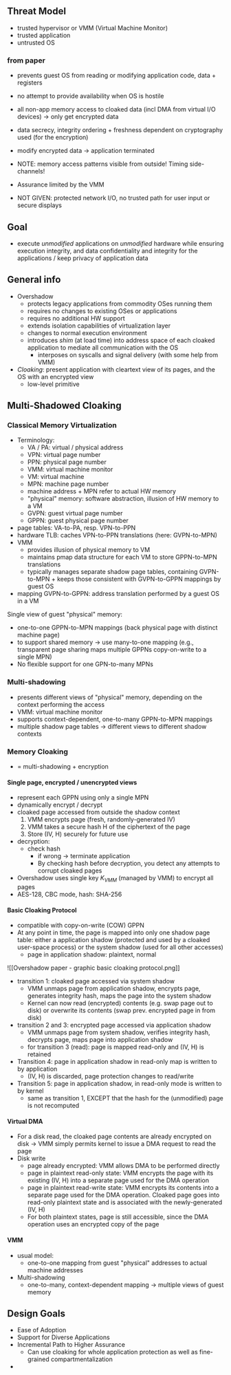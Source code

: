 ## Threat Model
- trusted hypervisor or VMM (Virtual Machine Monitor)
- trusted application
- untrusted OS

### from paper
- prevents guest OS from reading or modifying application code, data + registers
- no attempt to provide availability when OS is hostile
- all non-app memory access to cloaked data (incl DMA from virtual I/O devices) -> only get encrypted data
- data secrecy, integrity ordering + freshness dependent on cryptography used (for the encryption)
- modify encrypted data -> application terminated

- NOTE: memory access patterns visible from outside! Timing side-channels!
- Assurance limited by the VMM
- NOT GIVEN: protected network I/O, no trusted path for user input or secure displays
## Goal
- execute *unmodified* applications on *unmodified* hardware while ensuring execution integrity, and data confidentiality and integrity for the applications / keep privacy of application data

## General info
- Overshadow
	- protects legacy applications from commodity OSes running them
	- requires no changes to existing OSes or applications
	- requires no additional HW support
	- extends isolation capabilities of virtualization layer
	- changes to normal execution environment
	- introduces *shim* (at load time) into address space of each cloaked application to mediate all communication with the OS
		- interposes on syscalls and signal delivery (with some help from VMM)
- *Cloaking*: present application with cleartext view of its pages, and the OS with an encrypted view
	- low-level primitive

## Multi-Shadowed Cloaking

### Classical Memory Virtualization
- Terminology:
	- VA / PA: virtual / physical address
	- VPN: virtual page number
	- PPN: physical page number
	- VMM: virtual machine monitor
	- VM: virtual machine
	- MPN: machine page number 
	- machine address + MPN refer to actual HW memory
	- "physical" memory: software abstraction, illusion of HW memory to a VM
	- GVPN: guest virtual page number
	- GPPN: guest physical page number
- page tables: VA-to-PA, resp. VPN-to-PPN
- hardware TLB: caches VPN-to-PPN translations (here: GVPN-to-MPN)
- VMM
	- provides illusion of physical memory to VM
	- maintains pmap data structure for each VM to store GPPN-to-MPN translations
	- typically manages separate shadow page tables, containing GVPN-to-MPN + keeps those consistent with GVPN-to-GPPN mappings by guest OS
- mapping GVPN-to-GPPN: address translation performed by a guest OS in a VM

Single view of guest "physical" memory:
- one-to-one GPPN-to-MPN mappings (back physical page with distinct machine page)
- to support shared memory -> use many-to-one mapping (e.g., transparent page sharing maps multiple GPPNs copy-on-write to a single MPN)
- No flexible support for one GPN-to-many MPNs
### Multi-shadowing
- presents different views of "physical" memory, depending on the context performing the access
- VMM: virtual machine monitor
- supports context-dependent, one-to-many GPPN-to-MPN mappings
- multiple shadow page tables -> different views to different shadow contexts
### Memory Cloaking
- = multi-shadowing + encryption
#### Single page, encrypted / unencrypted views
- represent each GPPN using only a single MPN
- dynamically encrypt / decrypt
- cloaked page accessed from outside the shadow context
	1. VMM encrypts page (fresh, randomly-generated IV)
	2. VMM takes a secure hash H of the ciphertext of the page
	3. Store (IV, H) securely for future use
- decryption:
	- check hash
		- if wrong -> terminate application
		- By checking hash before decryption, you detect any attempts to corrupt cloaked pages
- Overshadow uses single key $K_{VMM}$ (managed by VMM) to encrypt all pages
- AES-128, CBC mode, hash: SHA-256

#### Basic Cloaking Protocol
- compatible with copy-on-write (COW)
GPPN
- At any point in time, the page is mapped into only one shadow page table: either a application shadow (protected and used by a cloaked user-space process) or the system shadow (used for all other accesses)
	- page in application shadow: plaintext, normal 

![[Overshadow paper - graphic basic cloaking protocol.png]]
- transition 1: cloaked page accessed via system shadow
	- VMM unmaps page from application shadow, encrypts page, generates integrity hash, maps the page into the system shadow
	- Kernel can now read (encrypted) contents (e.g. swap page out to disk) or overwrite its contents (swap prev. encrypted page in from disk)
- transition 2 and 3: encrypted page accessed via application shadow
	- VMM unmaps page from system shadow, verifies integrity hash, decrypts page, maps page into application shadow
	- for transition 3 (read): page is mapped read-only and (IV, H) is retained
- Transition 4: page in application shadow in read-only map is written to by application
	- (IV, H) is discarded, page protection changes to read/write
- Transition 5: page in application shadow, in read-only mode is written to by kernel
	- same as transition 1, EXCEPT that the hash for the (unmodified) page is not recomputed

#### Virtual DMA
- For a disk read, the cloaked page contents are already encrypted on disk -> VMM simply permits kernel to issue a DMA request to read the page
- Disk write
	- page already encrypted: VMM allows DMA to be performed directly
	- page in plaintext read-only state: VMM encrypts the page with its existing (IV, H) into a separate page used for the DMA operation
	- page in plaintext read-write state: VMM encrypts its contents into a separate page used for the DMA operation. Cloaked page goes into read-only plaintext state and is associated with the newly-generated (IV, H)
	- For both plaintext states, page is still accessible, since the DMA operation uses an encrypted copy of the page
#### VMM
- usual model:
	- one-to-one mapping from guest "physical" addresses to actual machine addresses
- Multi-shadowing
	- one-to-many, context-dependent mapping -> multiple views of guest memory

## Design Goals
- Ease of Adoption
- Support for Diverse Applications
- Incremental Path to Higher Assurance
	- Can use cloaking for whole application protection as well as fine-grained compartmentalization
- 